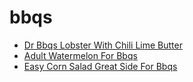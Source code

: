 # bbqs

 * [Dr Bbqs Lobster With Chili Lime Butter](index/d/dr-bbqs-lobster-with-chili-lime-butter-243393.json)
 * [Adult Watermelon For Bbqs](index/a/adult-watermelon-for-bbqs.json)
 * [Easy Corn Salad   Great Side For Bbqs](index/e/easy-corn-salad---great-side-for-bbqs.json)
